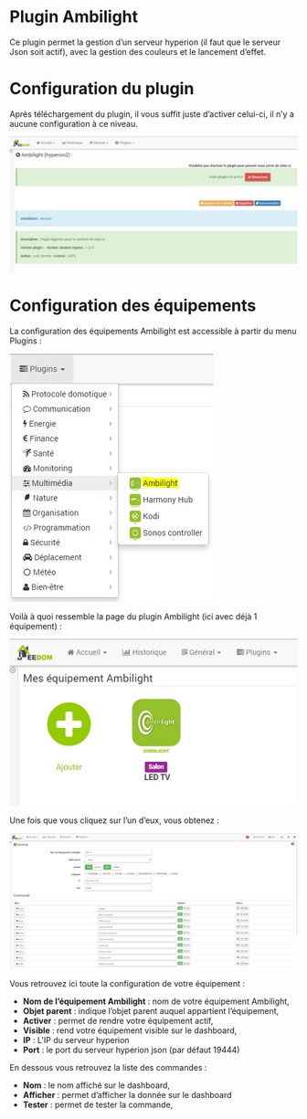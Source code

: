 # Plugin Ambilight

Ce plugin permet la gestion d’un serveur hyperion (il faut que le serveur Json soit actif), avec la gestion des couleurs et le lancement d’effet.

# Configuration du plugin 

Après téléchargement du plugin, il vous suffit juste d’activer celui-ci, il n’y a aucune configuration à ce niveau.

![hyperion](./images/hyperion.PNG)

# Configuration des équipements 

La configuration des équipements Ambilight est accessible à partir du menu Plugins :

![hyperion2](./images/hyperion2.PNG)

Voilà à quoi ressemble la page du plugin Ambilight (ici avec déjà 1 équipement) :

![hyperion3](./images/hyperion3.PNG)

Une fois que vous cliquez sur l’un d’eux, vous obtenez :

![hyperion4](./images/hyperion4.PNG)

Vous retrouvez ici toute la configuration de votre équipement :

-   **Nom de l’équipement Ambilight** : nom de votre équipement Ambilight,
-   **Objet parent** : indique l’objet parent auquel appartient l’équipement,
-   **Activer** : permet de rendre votre équipement actif,
-   **Visible** : rend votre équipement visible sur le dashboard,
-   **IP** : L’IP du serveur hyperion
-   **Port** : le port du serveur hyperion json (par défaut 19444)

En dessous vous retrouvez la liste des commandes :

-   **Nom** : le nom affiché sur le dashboard,
-   **Afficher** : permet d’afficher la donnée sur le dashboard
-   **Tester** : permet de tester la commande,


